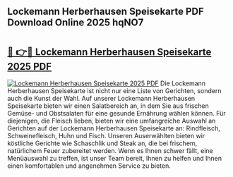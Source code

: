 ## Lockemann Herberhausen Speisekarte PDF Download Online 2025 hqNO7

# <h2><a href="http://gc9cc4.nevu.top/?p=Lockemann+Herberhausen+Speisekarte">🔗 👉🔴 Lockemann Herberhausen Speisekarte 2025 PDF</a></h2>

[![Lockemann Herberhausen Speisekarte 2025 PDF](https://i.imgur.com/dBaPXMq.png)](http://gc9cc4.nevu.top/?p=Lockemann+Herberhausen+Speisekarte)
Die Lockemann Herberhausen Speisekarte ist nicht nur eine Liste von Gerichten, sondern auch die Kunst der Wahl. Auf unserer Lockemann Herberhausen Speisekarte bieten wir einen Salatbereich an, in dem Sie aus frischen Gemüse- und Obstsalaten für eine gesunde Ernährung wählen können. Für diejenigen, die Fleisch lieben, bieten wir eine umfangreiche Auswahl an Gerichten auf der Lockemann Herberhausen Speisekarte an: Rindfleisch, Schweinefleisch, Huhn und Fisch. Unseren Auserwählten bieten wir köstliche Gerichte wie Schaschlik und Steak an, die bei frischem, natürlichem Feuer zubereitet werden. Wenn es Ihnen schwer fällt, eine Menüauswahl zu treffen, ist unser Team bereit, Ihnen zu helfen und Ihnen einen komfortablen und angenehmen Service zu bieten.
